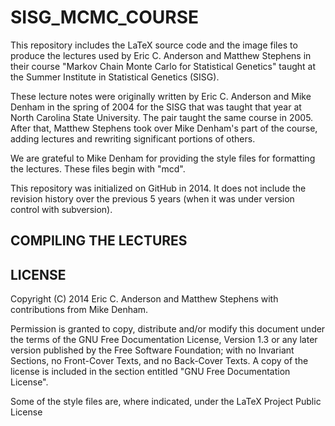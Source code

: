 

# SISG_MCMC_COURSE

This repository includes the LaTeX source code and the image files
to produce the lectures used by Eric C. Anderson and Matthew Stephens
in their course "Markov Chain Monte Carlo for Statistical Genetics" taught
at the Summer Institute in Statistical Genetics (SISG).  

These lecture notes were originally written by Eric C. Anderson and Mike
Denham in the spring of 2004 for the SISG that was taught that year
at North Carolina State University.  The pair taught the same course
in 2005.  After that, Matthew Stephens took over Mike Denham's part of the
course, adding lectures and rewriting significant portions of others.

We are grateful to Mike Denham for providing the style files for formatting
the lectures. These files begin with "mcd".

This repository was initialized on GitHub in 2014.  It does not include the
revision history over the previous 5 years (when it was under version control with
subversion).

## COMPILING THE LECTURES

## LICENSE

Copyright (C)  2014  Eric C. Anderson and Matthew Stephens with contributions
from Mike Denham.

Permission is granted to copy, distribute and/or modify this document
under the terms of the GNU Free Documentation License, Version 1.3
or any later version published by the Free Software Foundation;
with no Invariant Sections, no Front-Cover Texts, and no Back-Cover Texts.
A copy of the license is included in the section entitled "GNU
Free Documentation License".

Some of the style files are, where indicated, under the 
LaTeX Project Public License

